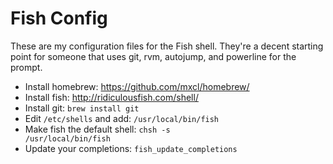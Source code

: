 Fish Config
===========

These are my configuration files for the Fish shell. They're a decent starting point for someone that uses git, rvm, autojump, and powerline for the prompt.

* Install homebrew: https://github.com/mxcl/homebrew/
* Install fish: http://ridiculousfish.com/shell/
* Install git: <code>brew install git</code>
* Edit <code>/etc/shells</code> and add: <code>/usr/local/bin/fish</code>
* Make fish the default shell: <code>chsh -s /usr/local/bin/fish</code>
* Update your completions: <code>fish_update_completions</code>
